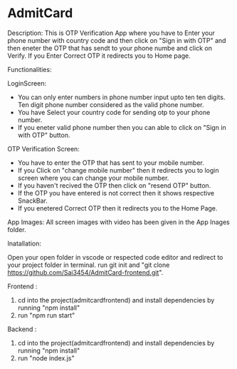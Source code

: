 # AdmitCard

Description:
This is OTP Verification App where you have to Enter your phone number with country code and then click on "Sign in with OTP" and then eneter the OTP that has sendt to your phone numbe and click on Verify. If you Enter Correct OTP it redirects you to Home page.

Functionalities:

LoginScreen: 
* You can only enter numbers in phone number input upto ten ten digits. Ten digit phone number considered as the valid phone number.
* You have Select your country code for sending otp to your phone number.
* If you eneter valid phone number then you can able to click on "Sign in with OTP" button.

OTP Verification Screen:
* You have to enter the OTP that has sent to your mobile number.
* If you Click on "change mobile number" then it redirects you to login screen where you can change your mobile number.
* If you haven't recived the OTP then click on "resend OTP" button.
* If the OTP you have entered is not correct then it shows respective SnackBar.
* If you enetered Correct OTP then it redirects you to the Home Page.

App Images: 
All screen images with video has been given in the App Inages folder.

Inatallation:

Open your open folder in vscode or respected code editor and redirect to your project folder in terminal.
run git init and "git clone https://github.com/Sai3454/AdmitCard-frontend.git".

Frontend :
1. cd into the project(admitcardfrontend) and install dependencies by running "npm install"
2. run "npm run start"
   
Backend :
1. cd into the project(admitcardfrontend) and install dependencies by running "npm install"
2. run "node index.js"
